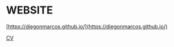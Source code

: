 # WEBSITE

[https://diegonmarcos.github.io/](https://diegonmarcos.github.io/)

[CV](https://diegonmarcos.github.io/cv/index.html)





